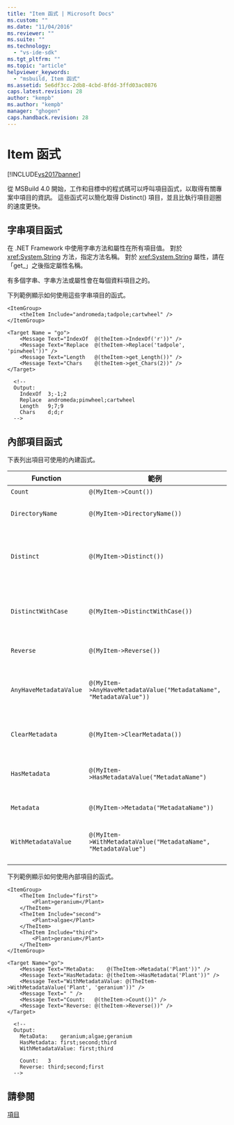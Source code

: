 ```yaml
---
title: "Item 函式 | Microsoft Docs"
ms.custom: ""
ms.date: "11/04/2016"
ms.reviewer: ""
ms.suite: ""
ms.technology: 
  - "vs-ide-sdk"
ms.tgt_pltfrm: ""
ms.topic: "article"
helpviewer_keywords: 
  - "msbuild, Item 函式"
ms.assetid: 5e6df3cc-2db8-4cbd-8fdd-3ffd03ac0876
caps.latest.revision: 28
author: "kempb"
ms.author: "kempb"
manager: "ghogen"
caps.handback.revision: 28
---
```

# Item 函式
[!INCLUDE[vs2017banner](../code-quality/includes/vs2017banner.md)]

從 MSBuild 4.0 開始，工作和目標中的程式碼可以呼叫項目函式，以取得有關專案中項目的資訊。  這些函式可以簡化取得 Distinct\(\) 項目，並且比執行項目迴圈的速度更快。  
  
## 字串項目函式  
 在 .NET Framework 中使用字串方法和屬性在所有項目值。  對於 <xref:System.String> 方法，指定方法名稱。  對於 <xref:System.String> 屬性，請在「get\_」之後指定屬性名稱。  
  
 有多個字串、字串方法或屬性會在每個資料項目之的。  
  
 下列範例顯示如何使用這些字串項目的函式。  
  
```  
<ItemGroup>  
    <theItem Include="andromeda;tadpole;cartwheel" />  
</ItemGroup>  
  
<Target Name = "go">  
    <Message Text="IndexOf  @(theItem->IndexOf('r'))" />  
    <Message Text="Replace  @(theItem->Replace('tadpole', 'pinwheel'))" />  
    <Message Text="Length   @(theItem->get_Length())" />  
    <Message Text="Chars    @(theItem->get_Chars(2))" />  
</Target>  
  
  <!--  
  Output:  
    IndexOf  3;-1;2  
    Replace  andromeda;pinwheel;cartwheel  
    Length   9;7;9  
    Chars    d;d;r  
  -->  
```  
  
## 內部項目函式  
 下表列出項目可使用的內建函式。  
  
|Function|範例|描述|  
|--------------|--------|--------|  
|`Count`|`@(MyItem->Count())`|傳回項目的計數。|  
|`DirectoryName`|`@(MyItem->DirectoryName())`|傳回 `Path.DirectoryName` 對等的每個項目的。|  
|`Distinct`|`@(MyItem->Distinct())`|傳回具有不同 `Include` 值的項目。  中繼資料會被忽略。  比較時不區分大小寫。|  
|`DistinctWithCase`|`@(MyItem->DistinctWithCase())`|傳回具有不同 `itemspec` 值的項目。  中繼資料會被忽略。  比較時會區分大小寫。|  
|`Reverse`|`@(MyItem->Reverse())`|傳回以反向順序的項目。|  
|`AnyHaveMetadataValue`|`@(MyItem->AnyHaveMetadataValue("MetadataName", "MetadataValue"))`|傳回 `boolean` 表示任何項目是否有指定的中繼資料名稱和值。  比較時不區分大小寫。|  
|`ClearMetadata`|`@(MyItem->ClearMetadata())`|傳回與其已清除中繼資料的項目。  只 `itemspec` 保留。|  
|`HasMetadata`|`@(MyItem->HasMetadataValue("MetadataName")`|傳回具有指定之中繼資料名稱的項目。  比較時不區分大小寫。|  
|`Metadata`|`@(MyItem->Metadata("MetadataName"))`|傳回具有中繼資料名稱中繼資料的值。|  
|`WithMetadataValue`|`@(MyItem->WithMetadataValue("MetadataName", "MetadataValue")`|傳回具有指定之中繼資料名稱和值的項目。  比較時不區分大小寫。|  
  
 下列範例顯示如何使用內部項目的函式。  
  
```  
<ItemGroup>  
    <TheItem Include="first">  
        <Plant>geranium</Plant>  
    </TheItem>  
    <TheItem Include="second">  
        <Plant>algae</Plant>  
    </TheItem>  
    <TheItem Include="third">  
        <Plant>geranium</Plant>  
    </TheItem>  
</ItemGroup>  
  
<Target Name="go">  
    <Message Text="MetaData:    @(TheItem->Metadata('Plant'))" />  
    <Message Text="HasMetadata: @(theItem->HasMetadata('Plant'))" />  
    <Message Text="WithMetadataValue: @(TheItem->WithMetadataValue('Plant', 'geranium'))" />  
    <Message Text=" " />  
    <Message Text="Count:   @(theItem->Count())" />  
    <Message Text="Reverse: @(theItem->Reverse())" />  
</Target>  
  
  <!--   
  Output:  
    MetaData:    geranium;algae;geranium  
    HasMetadata: first;second;third  
    WithMetadataValue: first;third  
  
    Count:   3  
    Reverse: third;second;first  
  -->  
```  
  
## 請參閱  
 [項目](../msbuild/msbuild-items.md)